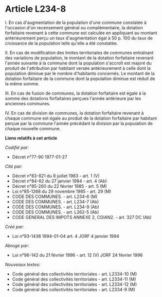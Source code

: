 # Article L234-8

I. En cas d'augmentation de la population d'une commune constatée à l'occasion d'un recensement général ou complémentaire, la
dotation forfaitaire revenant à cette commune est calculée en appliquant au montant antérieurement perçu un taux
d'augmentation égal à 50 p. 100 du taux de croissance de la population telle qu'elle a été constatée.

II. En cas de modification des limites territoriales de communes entraînant des variations de population, le montant de la
dotation forfaitaire revenant l'année suivante à la commune dont la population s'accroît est majoré du produit de
l'attribution par habitant versée antérieurement à celle dont la population diminue par le nombre d'habitants concernés. Le
montant de la dotation forfaitaire de la commune dont la population diminue est réduit de la même somme.

III. En cas de fusion de communes, la dotation forfaitaire est égale à la somme des dotations forfaitaires perçues l'année
antérieure par les anciennes communes.

IV. En cas de division de communes, la dotation forfaitaire revenant à chaque commune est égale au produit de la dotation
forfaitaire par habitant perçue par la commune l'année précédant la division par la population de chaque nouvelle commune.

**Liens relatifs à cet article**

_Codifié par_:

  - Décret n°77-90 1977-01-27

_Cité par_:

  - Décret n°83-621 du 8 juillet 1983 - art. 1 (V)
  - Décret n°84-62 du 27 janvier 1984 - art. 4 (Ab)
  - Décret n°85-260 du 22 février 1985 - art. 5 (M)
  - Loi n°85-1268 du 29 novembre 1985 - art. 29 (M)
  - CODE DES COMMUNES. - art. L234-6 (M)
  - CODE DES COMMUNES. - art. L234-7 (Ab)
  - CODE DES COMMUNES. - art. L234-9 (Ab)
  - CODE DES COMMUNES. - art. L262-5 (Ab)
  - CODE GENERAL DES IMPOTS ANNEXE 2, CGIAN2. - art. 327 DC (Ab)

_Créé par_:

  - Loi n°93-1436 1994-01-04 art. 4 JORF 4 janvier 1994

_Abrogé par_:

  - Loi n°96-142 du 21 février 1996 - art. 12 (V) JORF 24 février 1996

_Nouveaux textes_:

  - Code général des collectivités territoriales - art. L2334-10 (M)
  - Code général des collectivités territoriales - art. L2334-11 (M)
  - Code général des collectivités territoriales - art. L2334-12 (M)
  - Code général des collectivités territoriales - art. L2334-9 (M)
